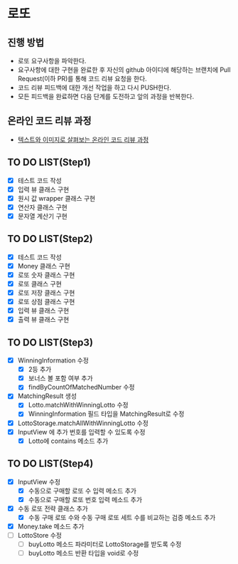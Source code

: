 # 로또
## 진행 방법
* 로또 요구사항을 파악한다.
* 요구사항에 대한 구현을 완료한 후 자신의 github 아이디에 해당하는 브랜치에 Pull Request(이하 PR)를 통해 코드 리뷰 요청을 한다.
* 코드 리뷰 피드백에 대한 개선 작업을 하고 다시 PUSH한다.
* 모든 피드백을 완료하면 다음 단계를 도전하고 앞의 과정을 반복한다.

## 온라인 코드 리뷰 과정
* [텍스트와 이미지로 살펴보는 온라인 코드 리뷰 과정](https://github.com/next-step/nextstep-docs/tree/master/codereview)

## TO DO LIST(Step1)
- [x] 테스트 코드 작성
- [x] 입력 뷰 클래스 구현
- [x] 원시 값 wrapper 클래스 구현
- [x] 연산자 클래스 구현
- [x] 문자열 계산기 구현

## TO DO LIST(Step2)
- [x] 테스트 코드 작성
- [x] Money 클래스 구현
- [x] 로또 숫자 클래스 구현
- [x] 로또 클래스 구현
- [x] 로또 저장 클래스 구현
- [x] 로또 상점 클래스 구현
- [x] 입력 뷰 클래스 구현
- [x] 출력 뷰 클래스 구현

## TO DO LIST(Step3)
- [x] WinningInformation 수정
  - [x] 2등 추가
  - [x] 보너스 볼 포함 여부 추가
  - [x] findByCountOfMatchedNumber 수정
- [x] MatchingResult 생성
  - [x] Lotto.matchWithWinningLotto 수정
  - [x] WinningInformation 필드 타입을 MatchingResult로 수정
- [x] LottoStorage.matchAllWithWinningLotto 수정
- [x] InputView 에 추가 번호를 입력할 수 있도록 수정
  - [x] Lotto에 contains 메소드 추가

## TO DO LIST(Step4)
- [x] InputView 수정
  - [x] 수동으로 구매할 로또 수 입력 메소드 추가
  - [x] 수동으로 구매할 로또 번호 입력 메소드 추가
- [x] 수동 로또 전략 클래스 추가
  - [x] 수동 구매 로또 수와 수동 구매 로또 세트 수를 비교하는 검증 메소드 추가
- [x] Money.take 메소드 추가
- [ ] LottoStore 수정
  - [ ] buyLotto 메소드 파라미터로 LottoStorage를 받도록 수정
  - [ ] buyLotto 메소드 반환 타입을 void로 수정